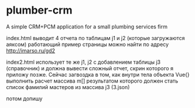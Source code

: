 # plumber-crm
A simple CRM+PCM application for a small plumbing services firm

index.html выводит 4 отчета по таблицам j1 и j2 (которые загружаются аяксом)
работающий пример страницы можно найти по адресу http://imarso.ru/gd2

index2.html использует те же j1, j2 с добавлением таблицы j3 (справочник) и должна вывести сложный отчет, скрин которого я приложу позже. Сейчас загвоздка в том, как внутри тела объекта Vue{} выполнить расчет массива m[] результатом которого должен стать список фамилий мастеров из массива j3 (3.json)

потом допишу
